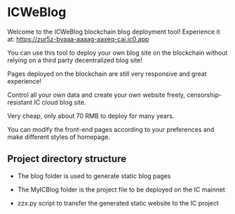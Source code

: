 # ICWeBlog

Welcome to the ICWeBlog blockchain blog deployment tool! Experience it at: https://zur5z-byaaa-aaaag-aaxeq-cai.ic0.app

You can use this tool to deploy your own blog site on the blockchain without relying on a third party decentralized blog site!

Pages deployed on the blockchain are still very responsive and great experience!

Control all your own data and create your own website freely, censorship-resistant IC cloud blog site.

Very cheap, only about 70 RMB to deploy for many years.

You can modify the front-end pages according to your preferences and make different styles of homepage.

## Project directory structure

 * The blog folder is used to generate static blog pages

 * The MyICBlog folder is the project file to be deployed on the IC mainnet

 * zzx.py script to transfer the generated static website to the IC project
 
 
